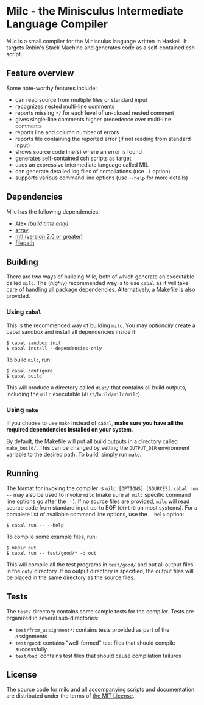 # Milc - the Minisculus Intermediate Language Compiler

Milc is a small compiler for the Minisculus language written in Haskell. It
targets Robin's Stack Machine and generates code as a self-contained csh script.

## Feature overview

Some note-worthy features include:

- can read source from multiple files or standard input
- recognizes nested multi-line comments
- reports missing `*/` for each level of un-closed nested comment
- gives single-line comments higher precedence over multi-line comments
- reports line and column number of errors
- reports file containing the reported error (if not reading from standard input)
- shows source code line(s) where an error is found
- generates self-contained csh scripts as target
- uses an expressive intermediate language called MIL
- can generate detailed log files of compilations (use `-l` option)
- supports various command line options (use `--help` for more details)

## Dependencies

Milc has the following dependencies:

- [Alex *(build time only)*](http://hackage.haskell.org/package/alex)
- [array](http://hackage.haskell.org/package/array)
- [mtl (version 2.0 or greater)](http://hackage.haskell.org/package/mtl)
- [filepath](http://hackage.haskell.org/package/filepath)

## Building

There are two ways of building Milc, both of which generate an executable called
`milc`. The (*highly*) recommended way is to use `cabal` as it will take care of
handling all package dependencies. Alternatively, a Makefile is also provided.

### Using `cabal`

This is the recommended way of building `milc`. You may *optionally* create a
cabal sandbox and install all dependencies inside it:

```
$ cabal sandbox init
$ cabal install --dependencies-only
```

To build `milc`, run:

```
$ cabal configure
$ cabal build
```

This will produce a directory called `dist/` that contains all build outputs,
including the `milc` executable (`dist/build/milc/milc`).

### Using `make`

If you choose to use `make` instead of `cabal`, **make sure you have all the
required dependencies installed on your system**.

By default, the Makefile will put all build outputs in a directory called
`make_build/`. This can be changed by setting the `OUTPUT_DIR` environment
variable to the desired path. To build, simply run `make`.

## Running

The format for invoking the compiler is `milc [OPTIONS] [SOURCES]`.
`cabal run --` may also be used to invoke `milc` (make sure all `milc` specific
command line options go after the `--`). If no source files are provided, `milc`
will read source code from standard input up-to EOF (`Ctrl+D` on most systems).
For a complete list of available command line options, use the `--help` option:

```
$ cabal run -- --help
```

To compile some example files, run:

```
$ mkdir out
$ cabal run -- test/good/* -d out
```

This will compile all the test programs in `test/good/` and put all output files
in the `out/` directory. If no output directory is specified, the output files
will be placed in the same directory as the source files.

## Tests

The `test/` directory contains some sample tests for the compiler. Tests are
organized in several sub-directories:

- `test/from_assignment*`: contains tests provided as part of the assignments
- `test/good`: contains "well-formed" test files that should compile successfully
- `test/bad`: contains test files that should cause compilation failures

## License

The source code for milc and all accompanying scripts and documentation are
distributed under the terms of [the MIT License](https://opensource.org/licenses/MIT).
